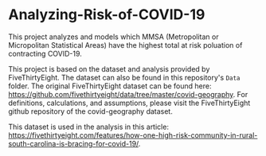 # Analyzing-Risk-of-COVID-19

This project analyzes and models which MMSA (Metropolitan or Micropolitan Statistical Areas) have the highest total at risk poluation of contracting COVID-19. 

This project is based on the dataset and analysis provided by FiveThirtyEight. The dataset can also be found in this repository's `Data` folder. The original FiveThirtyEight dataset can be found here: https://github.com/fivethirtyeight/data/tree/master/covid-geography. For definitions, calculations, and assumptions, please visit the FiveThirtyEight github repository of the covid-geography dataset. 

This dataset is used in the analysis in this article: https://fivethirtyeight.com/features/how-one-high-risk-community-in-rural-south-carolina-is-bracing-for-covid-19/.

